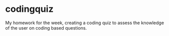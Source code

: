 # codingquiz
My homework for the week, creating a coding quiz to assess the knowledge of the user on coding based questions.
